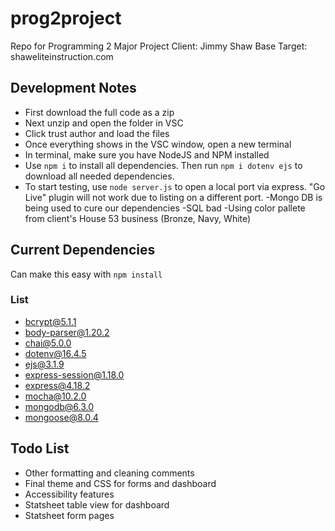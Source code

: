 # prog2project
Repo for Programming 2 Major Project
Client: Jimmy Shaw
Base Target: shaweliteinstruction.com

## Development Notes

- First download the full code as a zip
- Next unzip and open the folder in VSC
- Click trust author and load the files
- Once everything shows in the VSC window, open a new terminal
- In terminal, make sure you have NodeJS and NPM installed
- Use `npm i` to install all dependencies. Then run `npm i dotenv ejs` to download all needed dependencies.
- To start testing, use `node server.js` to open a local port via express. "Go Live" plugin will not work due to listing on a different port.
-Mongo DB is being used to cure our dependencies
-SQL bad
-Using color pallete from client's House 53 business (Bronze, Navy, White)

## Current Dependencies 
Can make this easy with `npm install`
### List
- bcrypt@5.1.1
- body-parser@1.20.2
- chai@5.0.0
- dotenv@16.4.5
- ejs@3.1.9
- express-session@1.18.0
- express@4.18.2
- mocha@10.2.0
- mongodb@6.3.0
- mongoose@8.0.4

## Todo List

- Other formatting and cleaning comments
- Final theme and CSS for forms and dashboard
- Accessibility features
- Statsheet table view for dashboard
- Statsheet form pages
  
